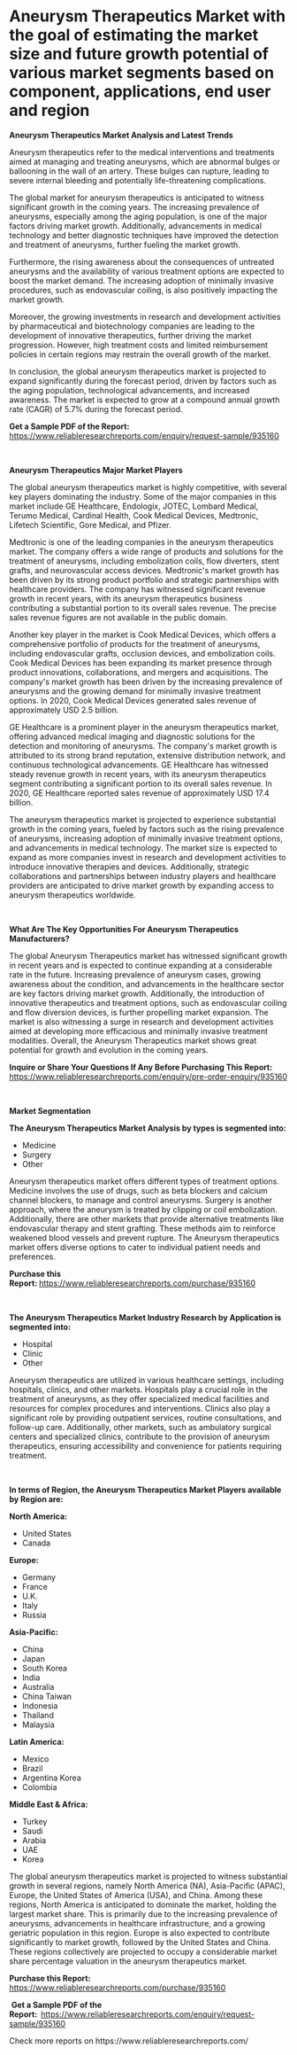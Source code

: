 <p><h1>Aneurysm Therapeutics Market with the goal of estimating the market size and future growth potential of various market segments based on component, applications, end user and region</h1></p><p><strong>Aneurysm Therapeutics Market Analysis and Latest Trends</strong></p>
<p><p>Aneurysm therapeutics refer to the medical interventions and treatments aimed at managing and treating aneurysms, which are abnormal bulges or ballooning in the wall of an artery. These bulges can rupture, leading to severe internal bleeding and potentially life-threatening complications.</p><p>The global market for aneurysm therapeutics is anticipated to witness significant growth in the coming years. The increasing prevalence of aneurysms, especially among the aging population, is one of the major factors driving market growth. Additionally, advancements in medical technology and better diagnostic techniques have improved the detection and treatment of aneurysms, further fueling the market growth.</p><p>Furthermore, the rising awareness about the consequences of untreated aneurysms and the availability of various treatment options are expected to boost the market demand. The increasing adoption of minimally invasive procedures, such as endovascular coiling, is also positively impacting the market growth.</p><p>Moreover, the growing investments in research and development activities by pharmaceutical and biotechnology companies are leading to the development of innovative therapeutics, further driving the market progression. However, high treatment costs and limited reimbursement policies in certain regions may restrain the overall growth of the market.</p><p>In conclusion, the global aneurysm therapeutics market is projected to expand significantly during the forecast period, driven by factors such as the aging population, technological advancements, and increased awareness. The market is expected to grow at a compound annual growth rate (CAGR) of 5.7% during the forecast period.</p></p>
<p><strong>Get a Sample PDF of the Report:&nbsp;</strong> <a href="https://www.reliableresearchreports.com/enquiry/request-sample/935160">https://www.reliableresearchreports.com/enquiry/request-sample/935160</a></p>
<p>&nbsp;</p>
<p><strong>Aneurysm Therapeutics Major Market Players</strong></p>
<p><p>The global aneurysm therapeutics market is highly competitive, with several key players dominating the industry. Some of the major companies in this market include GE Healthcare, Endologix, JOTEC, Lombard Medical, Terumo Medical, Cardinal Health, Cook Medical Devices, Medtronic, Lifetech Scientific, Gore Medical, and Pfizer.</p><p>Medtronic is one of the leading companies in the aneurysm therapeutics market. The company offers a wide range of products and solutions for the treatment of aneurysms, including embolization coils, flow diverters, stent grafts, and neurovascular access devices. Medtronic's market growth has been driven by its strong product portfolio and strategic partnerships with healthcare providers. The company has witnessed significant revenue growth in recent years, with its aneurysm therapeutics business contributing a substantial portion to its overall sales revenue. The precise sales revenue figures are not available in the public domain.</p><p>Another key player in the market is Cook Medical Devices, which offers a comprehensive portfolio of products for the treatment of aneurysms, including endovascular grafts, occlusion devices, and embolization coils. Cook Medical Devices has been expanding its market presence through product innovations, collaborations, and mergers and acquisitions. The company's market growth has been driven by the increasing prevalence of aneurysms and the growing demand for minimally invasive treatment options. In 2020, Cook Medical Devices generated sales revenue of approximately USD 2.5 billion.</p><p>GE Healthcare is a prominent player in the aneurysm therapeutics market, offering advanced medical imaging and diagnostic solutions for the detection and monitoring of aneurysms. The company's market growth is attributed to its strong brand reputation, extensive distribution network, and continuous technological advancements. GE Healthcare has witnessed steady revenue growth in recent years, with its aneurysm therapeutics segment contributing a significant portion to its overall sales revenue. In 2020, GE Healthcare reported sales revenue of approximately USD 17.4 billion.</p><p>The aneurysm therapeutics market is projected to experience substantial growth in the coming years, fueled by factors such as the rising prevalence of aneurysms, increasing adoption of minimally invasive treatment options, and advancements in medical technology. The market size is expected to expand as more companies invest in research and development activities to introduce innovative therapies and devices. Additionally, strategic collaborations and partnerships between industry players and healthcare providers are anticipated to drive market growth by expanding access to aneurysm therapeutics worldwide.</p></p>
<p>&nbsp;</p>
<p><strong>What Are The Key Opportunities For Aneurysm Therapeutics Manufacturers?</strong></p>
<p><p>The global Aneurysm Therapeutics market has witnessed significant growth in recent years and is expected to continue expanding at a considerable rate in the future. Increasing prevalence of aneurysm cases, growing awareness about the condition, and advancements in the healthcare sector are key factors driving market growth. Additionally, the introduction of innovative therapeutics and treatment options, such as endovascular coiling and flow diversion devices, is further propelling market expansion. The market is also witnessing a surge in research and development activities aimed at developing more efficacious and minimally invasive treatment modalities. Overall, the Aneurysm Therapeutics market shows great potential for growth and evolution in the coming years.</p></p>
<p><strong>Inquire or Share Your Questions If Any Before Purchasing This Report:</strong> <a href="https://www.reliableresearchreports.com/enquiry/pre-order-enquiry/935160">https://www.reliableresearchreports.com/enquiry/pre-order-enquiry/935160</a></p>
<p>&nbsp;</p>
<p><strong>Market Segmentation</strong></p>
<p><strong>The Aneurysm Therapeutics Market Analysis by types is segmented into:</strong></p>
<p><ul><li>Medicine</li><li>Surgery</li><li>Other</li></ul></p>
<p><p>Aneurysm therapeutics market offers different types of treatment options. Medicine involves the use of drugs, such as beta blockers and calcium channel blockers, to manage and control aneurysms. Surgery is another approach, where the aneurysm is treated by clipping or coil embolization. Additionally, there are other markets that provide alternative treatments like endovascular therapy and stent grafting. These methods aim to reinforce weakened blood vessels and prevent rupture. The Aneurysm therapeutics market offers diverse options to cater to individual patient needs and preferences.</p></p>
<p><strong>Purchase this Report:&nbsp;</strong><a href="https://www.reliableresearchreports.com/purchase/935160">https://www.reliableresearchreports.com/purchase/935160</a></p>
<p>&nbsp;</p>
<p><strong>The Aneurysm Therapeutics Market Industry Research by Application is segmented into:</strong></p>
<p><ul><li>Hospital</li><li>Clinic</li><li>Other</li></ul></p>
<p><p>Aneurysm therapeutics are utilized in various healthcare settings, including hospitals, clinics, and other markets. Hospitals play a crucial role in the treatment of aneurysms, as they offer specialized medical facilities and resources for complex procedures and interventions. Clinics also play a significant role by providing outpatient services, routine consultations, and follow-up care. Additionally, other markets, such as ambulatory surgical centers and specialized clinics, contribute to the provision of aneurysm therapeutics, ensuring accessibility and convenience for patients requiring treatment.</p></p>
<p>&nbsp;</p>
<p><strong>In terms of Region, the Aneurysm Therapeutics Market Players available by Region are:</strong></p>
<p>
    <p> <strong> North America: </strong>
        <ul>
            <li>United States</li>
            <li>Canada</li>
        </ul>
        </p> 
    <p> <strong> Europe: </strong>
        <ul>
            <li>Germany</li>
            <li>France</li>
            <li>U.K.</li>
            <li>Italy</li>
            <li>Russia</li>
        </ul>
        </p> 
    <p> <strong> Asia-Pacific: </strong>
        <ul>
            <li>China</li>
            <li>Japan</li>
            <li>South Korea</li>
            <li>India</li>
            <li>Australia</li>
            <li>China Taiwan</li>
            <li>Indonesia</li>
            <li>Thailand</li>
            <li>Malaysia</li>
        </ul>
        </p> 
    <p> <strong> Latin America: </strong>
        <ul>
            <li>Mexico</li>
            <li>Brazil</li>
            <li>Argentina Korea</li>
            <li>Colombia</li>
        </ul>
        </p> 
    <p> <strong> Middle East & Africa: </strong>
        <ul>
            <li>Turkey</li>
            <li>Saudi</li>
            <li>Arabia</li>
            <li>UAE</li>
            <li>Korea</li>
        </ul>
    </p>
    </p>
<p><p>The global aneurysm therapeutics market is projected to witness substantial growth in several regions, namely North America (NA), Asia-Pacific (APAC), Europe, the United States of America (USA), and China. Among these regions, North America is anticipated to dominate the market, holding the largest market share. This is primarily due to the increasing prevalence of aneurysms, advancements in healthcare infrastructure, and a growing geriatric population in this region. Europe is also expected to contribute significantly to market growth, followed by the United States and China. These regions collectively are projected to occupy a considerable market share percentage valuation in the aneurysm therapeutics market.</p></p>
<p><strong>Purchase this Report: </strong><a href="https://www.reliableresearchreports.com/purchase/935160">https://www.reliableresearchreports.com/purchase/935160</a></p>
<p>&nbsp;<strong>Get a Sample PDF of the Report:&nbsp;&nbsp;</strong><a href="https://www.reliableresearchreports.com/enquiry/request-sample/935160">https://www.reliableresearchreports.com/enquiry/request-sample/935160</a></p>
<p><strong></strong></p>
<p>Check more reports on https://www.reliableresearchreports.com/</p>